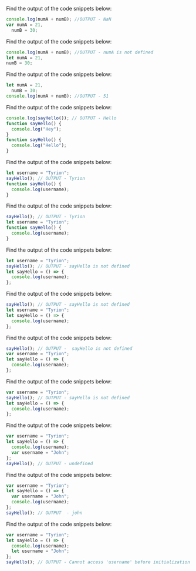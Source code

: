 Find the output of the code snippets below:

```js
console.log(numA + numB); //OUTPUT - NaN
var numA = 21,
  numB = 30;
```

Find the output of the code snippets below:

```js
console.log(numA + numB); //OUTPUT - numA is not defined
let numA = 21,
numB = 30;
```

Find the output of the code snippets below:

```js
let numA = 21,
  numB = 30;
console.log(numA + numB); //OUTPUT - 51
```

Find the output of the code snippets below:

```js
console.log(sayHello()); // OUTPUT - Hello 
function sayHello() {
  console.log("Hey");
}
function sayHello() {
  console.log("Hello");
}
```

Find the output of the code snippets below:

```js
let username = "Tyrion";
sayHello(); // OUTPUT - Tyrion
function sayHello() {
  console.log(username);
}
```

Find the output of the code snippets below:

```js
sayHello(); // OUTPUT - Tyrion
let username = "Tyrion";
function sayHello() {
  console.log(username);
}
```

Find the output of the code snippets below:

```js
let username = "Tyrion";
sayHello(); // OUTPUT - sayHello is not defined
let sayHello = () => {
  console.log(username);
};
```

Find the output of the code snippets below:

```js
sayHello(); // OUTPUT - sayHello is not defined
let username = "Tyrion";
let sayHello = () => {
  console.log(username);
};
```

Find the output of the code snippets below:

```js
sayHello(); // OUTPUT -  sayHello is not defined
var username = "Tyrion";
let sayHello = () => {
  console.log(username);
};
```

Find the output of the code snippets below:

```js
var username = "Tyrion";
sayHello(); // OUTPUT - sayHello is not defined
let sayHello = () => {
  console.log(username);
};
```

Find the output of the code snippets below:

```js
var username = "Tyrion";
let sayHello = () => {
  console.log(username);
  var username = "John";
};
sayHello(); // OUTPUT - undefined 
```

Find the output of the code snippets below:

```js
var username = "Tyrion";
let sayHello = () => {
  var username = "John";
  console.log(username);
};
sayHello(); // OUTPUT  - john
```

Find the output of the code snippets below:

```js
var username = "Tyrion";
let sayHello = () => {
  console.log(username);
  let username = "John";
};
sayHello(); // OUTPUT - Cannot access 'username' before initialization
```